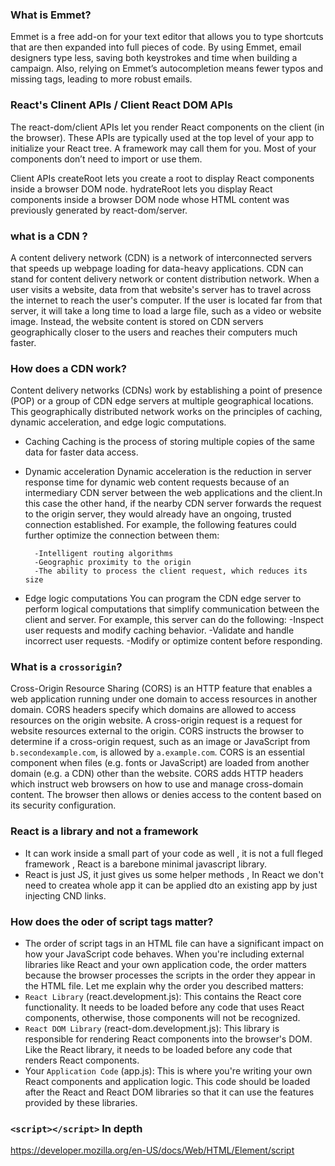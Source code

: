 ### What is Emmet?
Emmet is a free add-on for your text editor that allows you to type shortcuts that are then expanded into full pieces of code. By using Emmet, email designers type less, saving both keystrokes and time when building a campaign. Also, relying on Emmet’s autocompletion means fewer typos and missing tags, leading to more robust emails.

### React's Clinent APIs / Client React DOM APIs
The react-dom/client APIs let you render React components on the client (in the browser). These APIs are typically used at the top level of your app to initialize your React tree. A framework may call them for you. Most of your components don’t need to import or use them.

Client APIs 
createRoot lets you create a root to display React components inside a browser DOM node.
hydrateRoot lets you display React components inside a browser DOM node whose HTML content was previously generated by react-dom/server.

### what is a CDN ?
A content delivery network (CDN) is a network of interconnected servers that speeds up webpage loading for data-heavy applications. CDN can stand for content delivery network or content distribution network. When a user visits a website, data from that website's server has to travel across the internet to reach the user's computer. If the user is located far from that server, it will take a long time to load a large file, such as a video or website image. Instead, the website content is stored on CDN servers geographically closer to the users and reaches their computers much faster.

### How does a CDN work?
Content delivery networks (CDNs) work by establishing a point of presence (POP) or a group of CDN edge servers at multiple geographical locations. This geographically distributed network works on the principles of caching, dynamic acceleration, and edge logic computations.
- Caching
Caching is the process of storing multiple copies of the same data for faster data access.
- Dynamic acceleration
Dynamic acceleration is the reduction in server response time for dynamic web content requests because of an intermediary CDN server between the web applications and the client.In this case the other hand, if the nearby CDN server forwards the request to the origin server, they would already have an ongoing, trusted connection established. For example, the following features could further optimize the connection between them:

        -Intelligent routing algorithms
        -Geographic proximity to the origin
        -The ability to process the client request, which reduces its size

- Edge logic computations
You can program the CDN edge server to perform logical computations that simplify communication between the client and server. For example, this server can do the following:
        -Inspect user requests and modify caching behavior.
        -Validate and handle incorrect user requests.
        -Modify or optimize content before responding.

### What is a `crossorigin`?
Cross-Origin Resource Sharing (CORS) is an HTTP feature that enables a web application running under one domain to access resources in another domain. CORS headers specify which domains are allowed to access resources on the origin website. A cross-origin request is a request for website resources external to the origin. CORS instructs the browser to determine if a cross-origin request, such as an image or JavaScript from `b.secondexample.com`, is allowed by `a.example.com`. CORS is an essential component when files (e.g. fonts or JavaScript) are loaded from another domain (e.g. a CDN) other than the website. CORS adds HTTP headers which instruct web browsers on how to use and manage cross-domain content. The browser then allows or denies access to the content based on its security configuration.

### React is a library and not a framework 
- It can work inside a small part of your code as well , it is not a full fleged framework , React is a barebone minimal javascript library. 
- React is just JS, it just gives us some helper methods , In React we don't need to createa whole app it can be applied dto an existing app by just injecting CND links.

### How does the oder of script tags matter?
- The order of script tags in an HTML file can have a significant impact on how your JavaScript code behaves. When you're including external libraries like React and your own application code, the order matters because the browser processes the scripts in the order they appear in the HTML file. Let me explain why the order you described matters:
- `React Library` (react.development.js): This contains the React core functionality. It needs to be loaded before any code that uses React components, otherwise, those components will not be recognized.
- `React DOM Library` (react-dom.development.js): This library is responsible for rendering React components into the browser's DOM. Like the React library, it needs to be loaded before any code that renders React components.
- Your `Application Code` (app.js): This is where you're writing your own React components and application logic. This code should be loaded after the React and React DOM libraries so that it can use the features provided by these libraries.

### `<script></script>` In depth 
https://developer.mozilla.org/en-US/docs/Web/HTML/Element/script